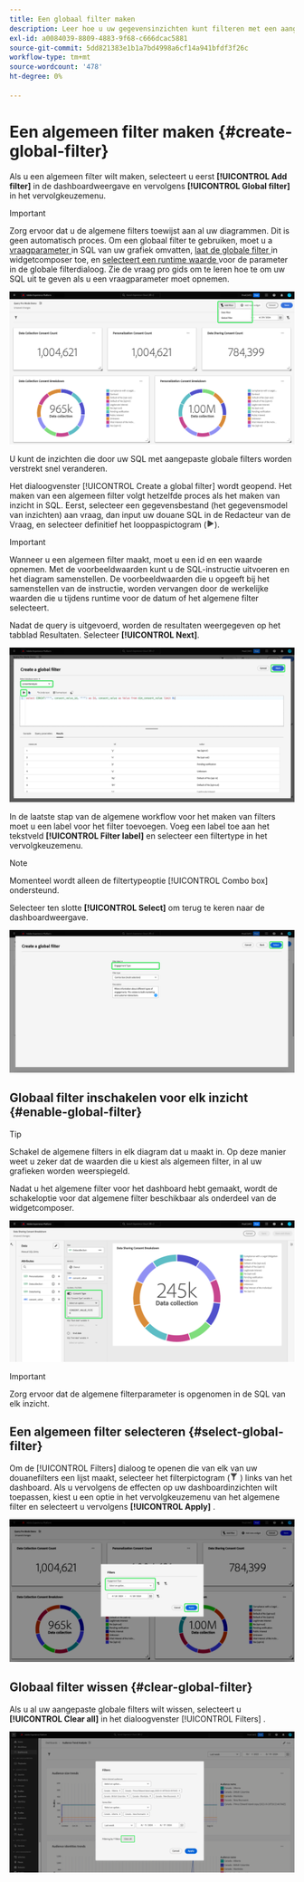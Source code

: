 ```yaml
---
title: Een globaal filter maken
description: Leer hoe u uw gegevensinzichten kunt filteren met een aangepast, globaal toegepast filter.
exl-id: a0084039-8809-4883-9f68-c666dcac5881
source-git-commit: 5dd821383e1b1a7bd4998a6cf14a941bfdf3f26c
workflow-type: tm+mt
source-wordcount: '478'
ht-degree: 0%

---
```


# Een algemeen filter maken {#create-global-filter}

Als u een algemeen filter wilt maken, selecteert u eerst **[!UICONTROL Add filter]** in de dashboardweergave en vervolgens **[!UICONTROL Global filter]** in het vervolgkeuzemenu.

>[!IMPORTANT]
>
>Zorg ervoor dat u de algemene filters toewijst aan al uw diagrammen. Dit is geen automatisch proces. Om een globaal filter te gebruiken, moet u a [ vraagparameter ](../../../../query-service/ui/parameterized-queries.md) in SQL van uw grafiek omvatten, [ laat de globale filter ](#enable-global-filter) in widgetcomposer toe, en [ selecteert een runtime waarde ](#select-global-filter) voor de parameter in de globale filterdialoog. Zie de vraag pro gids om te leren hoe te om uw SQL uit te geven als u een vraagparameter moet opnemen.

![ A douanedashboard met Add filter en zijn dropdown benadrukt menu.](../../../images/query-pro-mode/add-filter.png)

U kunt de inzichten die door uw SQL met aangepaste globale filters worden verstrekt snel veranderen.

Het dialoogvenster [!UICONTROL Create a global filter] wordt geopend. Het maken van een algemeen filter volgt hetzelfde proces als het maken van inzicht in SQL. Eerst, selecteer een gegevensbestand (het gegevensmodel van inzichten) aan vraag, dan input uw douane SQL in de Redacteur van de Vraag, en selecteer definitief het looppaspictogram (![ A looppas pictogram.](/help/images/icons/play.png)).

>[!IMPORTANT]
>
>Wanneer u een algemeen filter maakt, moet u een id en een waarde opnemen. Met de voorbeeldwaarden kunt u de SQL-instructie uitvoeren en het diagram samenstellen. De voorbeeldwaarden die u opgeeft bij het samenstellen van de instructie, worden vervangen door de werkelijke waarden die u tijdens runtime voor de datum of het algemene filter selecteert.

Nadat de query is uitgevoerd, worden de resultaten weergegeven op het tabblad Resultaten. Selecteer **[!UICONTROL Next]**.

![ [!UICONTROL Create a global filter dialog] met het dataset dropdown menu, het looppaspictogram en daarna benadrukte.](../../../images/query-pro-mode/global-filter.png)

In de laatste stap van de algemene workflow voor het maken van filters moet u een label voor het filter toevoegen. Voeg een label toe aan het tekstveld **[!UICONTROL Filter label]** en selecteer een filtertype in het vervolgkeuzemenu.

>[!NOTE]
>
>Momenteel wordt alleen de filtertypeoptie [!UICONTROL Combo box] ondersteund.

Selecteer ten slotte **[!UICONTROL Select]** om terug te keren naar de dashboardweergave.

![ [!UICONTROL Create a global filter dialog] met Uitgezocht en de benadrukte het etikettekstinput van de Filter.](../../../images/query-pro-mode/global-filter-label.png)

## Globaal filter inschakelen voor elk inzicht {#enable-global-filter}

>[!TIP]
>
>Schakel de algemene filters in elk diagram dat u maakt in. Op deze manier weet u zeker dat de waarden die u kiest als algemeen filter, in al uw grafieken worden weerspiegeld.

Nadat u het algemene filter voor het dashboard hebt gemaakt, wordt de schakeloptie voor dat algemene filter beschikbaar als onderdeel van de widgetcomposer.

![ widgetcomposer met de Globale benadrukte knevel van de Filter.](../../../images/query-pro-mode/global-filter-consent.png)

>[!IMPORTANT]
>
>Zorg ervoor dat de algemene filterparameter is opgenomen in de SQL van elk inzicht.

## Een algemeen filter selecteren {#select-global-filter}

Om de [!UICONTROL Filters] dialoog te openen die van elk van uw douanefilters een lijst maakt, selecteer het filterpictogram (![ het filterpictogram van A.](/help/images/icons/filter.png) ) links van het dashboard. Als u vervolgens de effecten op uw dashboardinzichten wilt toepassen, kiest u een optie in het vervolgkeuzemenu van het algemene filter en selecteert u vervolgens **[!UICONTROL Apply]** .

![ A douanedashboard met de benadrukte filterdialoog.](../../../images/query-pro-mode/custom-filters.png)

## Globaal filter wissen {#clear-global-filter}

Als u al uw aangepaste globale filters wilt wissen, selecteert u **[!UICONTROL Clear all]** in het dialoogvenster [!UICONTROL Filters] .

![ de dialoog van Filters met Duidelijk alle benadrukt.](../../../images/query-pro-mode/clear-all.png)

